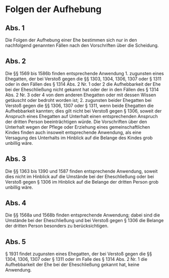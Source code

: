 # Folgen der Aufhebung



## Abs. 1

 Die Folgen der Aufhebung einer Ehe bestimmen sich nur in den nachfolgend genannten Fällen nach den Vorschriften über die Scheidung.

## Abs. 2

 Die §§ 1569 bis 1586b finden entsprechende Anwendung  1.
 zugunsten eines Ehegatten, der bei Verstoß gegen die §§ 1303, 1304, 1306, 1307 oder § 1311 oder in den Fällen des § 1314 Abs. 2 Nr. 1 oder 2 die Aufhebbarkeit der Ehe bei der Eheschließung nicht gekannt hat oder der in den Fällen des § 1314 Abs. 2 Nr. 3 oder 4 von dem anderen Ehegatten oder mit dessen Wissen getäuscht oder bedroht worden ist;
 2.
 zugunsten beider Ehegatten bei Verstoß gegen die §§ 1306, 1307 oder § 1311, wenn beide Ehegatten die Aufhebbarkeit kannten; dies gilt nicht bei Verstoß gegen § 1306, soweit der Anspruch eines Ehegatten auf Unterhalt einen entsprechenden Anspruch der dritten Person beeinträchtigen würde.
Die Vorschriften über den Unterhalt wegen der Pflege oder Erziehung eines gemeinschaftlichen Kindes finden auch insoweit entsprechende Anwendung, als eine Versagung des Unterhalts im Hinblick auf die Belange des Kindes grob unbillig wäre.

## Abs. 3

 Die §§ 1363 bis 1390 und 1587 finden entsprechende Anwendung, soweit dies nicht im Hinblick auf die Umstände bei der Eheschließung oder bei Verstoß gegen § 1306 im Hinblick auf die Belange der dritten Person grob unbillig wäre.

## Abs. 4

 Die §§ 1568a und 1568b finden entsprechende Anwendung; dabei sind die Umstände bei der Eheschließung und bei Verstoß gegen § 1306 die Belange der dritten Person besonders zu berücksichtigen.

## Abs. 5

 § 1931 findet zugunsten eines Ehegatten, der bei Verstoß gegen die §§ 1304, 1306, 1307 oder § 1311 oder im Falle des § 1314 Abs. 2 Nr. 1 die Aufhebbarkeit der Ehe bei der Eheschließung gekannt hat, keine Anwendung. 

